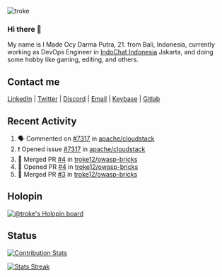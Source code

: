 ![troke](https://cardivo.vercel.app/api?name=I%20Made%20Ocy%20Darma%20Putra&description=Just%20pull-stack%20developer&fontColor=%23DCDCDC&image=https://avatars.githubusercontent.com/u/10250068?v=4&backgroundColor=%23B22222&pattern=topography&opacity=0.2)

### Hi there 👋

My name is I Made Ocy Darma Putra, 21. from Bali, Indonesia, currently working as DevOps Engineer in [IndoChat Indonesia](https://indochat.co.id) Jakarta, and doing some hobby like gaming, editing, and others.

## Contact me

[LinkedIn](https://linkedin.com/in/troke) | [Twitter](https://twitter.com/darma_ochi) | [Discord](https://link.troke.id/discord) | <a href="mailto:ochi@troke.id">Email</a> | [Keybase](https://keybase.io/troke) | [Gitlab](https://gitlab.com/troke12)

## Recent Activity

<!--START_SECTION:activity-->
1. 🗣 Commented on [#7317](https://github.com/apache/cloudstack/issues/7317) in [apache/cloudstack](https://github.com/apache/cloudstack)
2. ❗️ Opened issue [#7317](https://github.com/apache/cloudstack/issues/7317) in [apache/cloudstack](https://github.com/apache/cloudstack)
3. 🎉 Merged PR [#4](https://github.com/troke12/owasp-bricks/pull/4) in [troke12/owasp-bricks](https://github.com/troke12/owasp-bricks)
4. 💪 Opened PR [#4](https://github.com/troke12/owasp-bricks/pull/4) in [troke12/owasp-bricks](https://github.com/troke12/owasp-bricks)
5. 🎉 Merged PR [#3](https://github.com/troke12/owasp-bricks/pull/3) in [troke12/owasp-bricks](https://github.com/troke12/owasp-bricks)
<!--END_SECTION:activity-->

## Holopin

[![@troke's Holopin board](https://holopin.me/troke)](https://holopin.io/@troke)

## Status

[![Contribution Stats](https://github-contribution-stats.vercel.app/api/?username=troke12)](https://github.com/LordDashMe/github-contribution-stats/)

[![Stats Streak](https://github-readme-streak-stats.herokuapp.com/?user=troke12)](https://github.com/troke12/)
